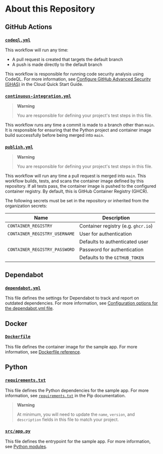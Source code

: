 # About this Repository

## GitHub Actions

### [`codeql.yml`](../.github/workflows/codeql.yml)

This workflow will run any time:

- A pull request is created that targets the default branch
- A push is made directly to the default branch

This workflow is responsible for running code security analysis using CodeQL.
For more information, see
[Configure GitHub Advanced Security (GHAS)](https://gitops-handbook.usps.gov/start/quick-start/security/configure-ghas)
in the Cloud Quick Start Guide.

### [`continuous-integration.yml`](../.github/workflows/continuous-integration.yml)

> **Warning**
>
> You are responsible for defining your project's test steps in this file.

This workflow runs any time a commit is made to a branch other than `main`. It
is responsible for ensuring that the Python project and container image build
successfully before being merged into `main`.

### [`publish.yml`](../.github/workflows/publish.yml)

> **Warning**
>
> You are responsible for defining your project's test steps in this file.

This workflow will run any time a pull request is merged into `main`. This
workflow builds, tests, and scans the container image defined by this
repository. If all tests pass, the container image is pushed to the configured
container registry. By default, this is GitHub Container Registry (GHCR).

The following secrets must be set in the repository or inherited from the
organization secrets:

| Name                          | Description                         |
| ----------------------------- | ----------------------------------- |
| `CONTAINER_REGISTRY`          | Container registry (e.g. `ghcr.io`) |
| `CONTAINER_REGISTRY_USERNAME` | User for authentication             |
|                               | Defaults to authenticated user      |
| `CONTAINER_REGISTRY_PASSWORD` | Password for authentication         |
|                               | Defaults to the `GITHUB_TOKEN`      |

## Dependabot

### [`dependabot.yml`](../.github/dependabot.yml)

This file defines the settings for Dependabot to track and report on outdated
dependencies. For more information, see
[Configuration options for the dependabot.yml file](https://docs.github.com/en/code-security/dependabot/dependabot-version-updates/configuration-options-for-the-dependabot.yml-file).

## Docker

### [`Dockerfile`](../Dockerfile)

This file defines the container image for the sample app. For more information,
see [Dockerfile reference](https://docs.docker.com/engine/reference/builder/).

## Python

### [`requirements.txt`](../requirements.txt)

This file defines the Python dependencies for the sample app. For more
information, see
[`requirements.txt`](https://pip.pypa.io/en/stable/reference/requirements-file-format/)
in the Pip documentation.

> **Warning**
>
> At minimum, you will need to update the `name`, `version`, and `description`
> fields in this file to match your project.

### [`src/app.py`](../src/app.py)

This file defines the entrypoint for the sample app. For more information, see
[Python modules](https://docs.python.org/3/tutorial/modules.html).

